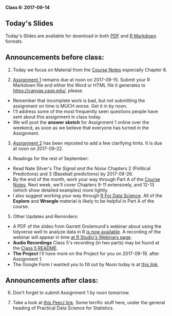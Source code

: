 **Class 6: 2017-09-14**

## Today's Slides

Today's Slides are available for download in both [PDF](https://github.com/THOMASELOVE/431slides/blob/master/class_06/431_2017_class-06-slides.pdf) and [R Markdown](https://github.com/THOMASELOVE/431slides/blob/master/class_06/431_2017_class-06-slides.Rmd) formats.

## Announcements before class:

1. Today we focus on Material from the [Course Notes](https://thomaselove.github.io/431notes/) especially Chapter 8.

2. [Assignment 1](https://github.com/THOMASELOVE/431homework/blob/master/431-2017_assignment-1.md) remains due at noon on 2017-09-15. Submit your R Markdown file and either the Word or HTML file it generates to https://canvas.case.edu/, please. 

- Remember that incomplete work is bad, but not submitting the assignment on time is MUCH worse. Get it in by noon. 
- I'll address some of the most frequently seen questions people have sent about this assignment in class today. 
- We will post the **answer sketch** for Assignment 1 online over the weekend, as soon as we believe that everyone has turned in the Assignment.

3. [Assignment 2](https://github.com/THOMASELOVE/431homework/blob/master/431-2017_assignment-2.md) has been reposted to add a few clarifying hints. It is due at noon on 2017-09-22.

4. Readings for the rest of September:

- Read Nate Silver's *The Signal and the Noise* Chapters 2 (Political Predictions) and 3 (Baseball predictions) by 2017-09-26.
- By the end of the month, work your way through Part A of the [Course Notes](https://thomaselove.github.io/431notes/). Next week, we'll cover Chapters 9-11 extensively, and 12-13 (which show detailed examples) more lightly.
- I also suggest working your way through [R For Data Science](http://r4ds.had.co.nz/). All of the **Explore** and **Wrangle** material is likely to be helpful in Part A of the course.

5. Other Updates and Reminders:

  - A PDF of the slides from Garrett Grolemund's webinar about using the tidyverse well to analyze data in R [is now available](https://github.com/rstudio/webinars/blob/master/46-tidyverse-visualisation-and-manipulation-basics/00-Tidyverse-webinar.pdf). A recording of the webinar will appear in time [at R Studio's Webinars page](https://www.rstudio.com/resources/webinars/).
  - **Audio Recordings** Class 5's recording (in two parts) may be found at the [Class 5 README](https://github.com/THOMASELOVE/431slides/tree/master/class_05).
  - **The Project** I'll have more on the Project for you on 2017-09-19. after Assignment 1.
  - The Google Form I wanted you to fill out by Noon today is at [this link](https://goo.gl/forms/U3a9r3qNRI5XPNQg2).

## Announcements after class:

6. Don't forget to submit Assignment 1 by noon tomorrow.

7. Take a look at [this PeerJ link](https://peerj.com/collections/50-practicaldatascistats/?utm_content=buffere21d2&utm_medium=social&utm_source=twitter.com&utm_campaign=buffer). Some terrific stuff here, under the general heading of Practical Data Science for Statistics.
